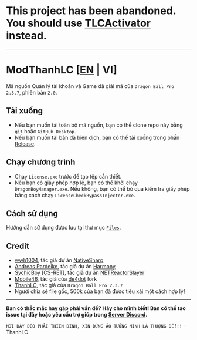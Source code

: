 # This project has been abandoned. You should use [TLCActivator](https://github.com/ElectroHeavenVN/TLCActivator) instead.
---
# ModThanhLC [[EN](./README_EN.md) | VI]
Mã nguồn Quản lý tài khoản và Game đã giải mã của `Dragon Ball Pro 2.3.7`, phiên bản `2.0`.
## Tải xuống
- Nếu bạn muốn tải toàn bộ mã nguồn, bạn có thể clone repo này bằng `git` hoặc `GitHub Desktop`.
- Nếu bạn muốn tải bản đã biên dịch, bạn có thể tải xuống trong phần [Release](https://github.com/ElectroHeavenVN/ModThanhLC/releases/latest/).
## Chạy chương trình
- Chạy `License.exe` trước để tạo tệp cần thiết.
- Nếu bạn có giấy phép hợp lệ, bạn có thể khởi chạy `DragonBoyManager.exe`. Nếu không, bạn có thể bỏ qua kiểm tra giấy phép bằng cách chạy `LicenseCheckBypassInjector.exe`.
## Cách sử dụng
Hướng dẫn sử dụng được lưu tại thư mục [`Files`](Output/Files/).
## Credit
- [wwh1004](https://github.com/wwh1004), tác giả dự án [NativeSharp](https://github.com/wwh1004/NativeSharp)
- [Andreas Pardeike](https://github.com/pardeike), tác giả dự án [Harmony](https://github.com/pardeike/Harmony)
- [SychicBoy [CS-RET]](https://github.com/SychicBoy), tác giả dự án [NETReactorSlayer](https://github.com/SychicBoy/NETReactorSlayer)
- [Mobile46](https://github.com/mobile46), tác giả của [de4dot](https://github.com/mobile46/de4dot) fork
- [ThanhLC](https://thanhlc.com/), tác giả của `Dragon Ball Pro 2.3.7`
- Người chia sẻ file gốc, 500k của bạn đã được tiêu xài một cách hợp lý!

---
__Bạn có thắc mắc hay gặp phải vấn đề? Hãy cho mình biết! Bạn có thể tạo issue tại đây hoặc yêu cầu trợ giúp trong [Server Discord](https://discord.gg/ekMDKCa5jQ).__

`NƠI ĐÂY ĐÉO PHẢI THIÊN ĐÌNH, XIN ĐỪNG ẢO TƯỞNG MÌNH LÀ THƯỢNG ĐẾ!!!` - ThanhLC
